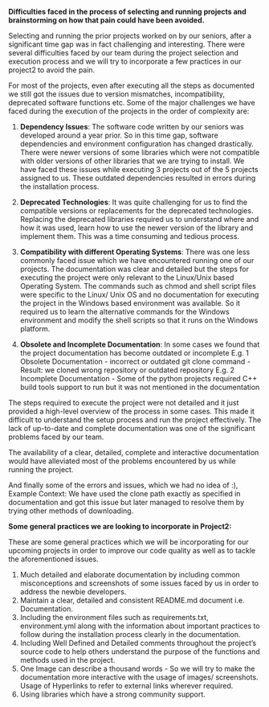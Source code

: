 __Difficulties faced in the process of selecting and running projects and brainstorming on how that pain could have been avoided.__

Selecting and running the prior projects worked on by our seniors, after a significant time gap was in fact challenging and interesting. There were several difficulties faced by our team during the project selection and execution process and we will try to incorporate a few practices in our project2 to avoid the pain. 

For most of the projects, even after executing all the steps as documented we still got the issues due to version mismatches, incompatibility, deprecated software functions etc. Some of the major challenges we have faced during the execution of the projects in the order of complexity are: 

1)	__Dependency Issues__: The software code written by our seniors was developed around a year prior. So in this time gap, software dependencies and environment configuration has changed drastically. There were newer versions of some libraries which were not compatible with older versions of other libraries that we are trying to install. We have faced these issues while executing 3 projects out of the 5 projects assigned to us. These outdated dependencies resulted in errors during the installation process.

2)	__Deprecated Technologies__: It was quite challenging for us to find the compatible versions or replacements for the deprecated technologies. Replacing the deprecated libraries required us to understand where and how it was used, learn how to use the newer version of the library and implement them. This was a time consuming and tedious process.

3)	__Compatibility with different Operating Systems__: There was one less commonly faced issue which we have encountered running one of our projects. The documentation was clear and detailed but the steps for executing the project were only relevant to the Linux/Unix based Operating System. The commands such as chmod and shell script files were specific to the Linux/ Unix OS and no documentation for executing the project in the Windows based environment was available. So it required us to learn the alternative commands for the Windows environment and modify the shell scripts so that it runs on the Windows platform.

4)	__Obsolete and Incomplete Documentation__: In some cases we found that the project documentation has become outdated or incomplete 
E.g. 1 Obsolete Documentation - incorrect or outdated git clone command - Result: we cloned wrong repository or outdated repository
E.g. 2 Incomplete Documentation - Some of the python projects required C++ build tools support to run but it was not mentioned in the documentation
 
The steps required to execute the project were not detailed and it just provided a high-level overview of the process in some cases. This made it difficult to understand the setup process and run the project effectively. The lack of up-to-date and complete documentation was one of the significant problems faced by our team. 

The availability of a clear, detailed, complete and interactive documentation would have alleviated most of the problems encountered by us while running the project.

And finally some of the errors and issues, which we had no idea of :), 
Example Context: We have used the clone path exactly as specified in documentation and got this issue but  later managed to resolve them by trying other methods of downloading.
 

__Some general practices we are looking to incorporate in Project2:__

These are some general practices which we will be incorporating for our upcoming projects in order to improve our code quality as well as to tackle the aforementioned issues. 
1)	Much detailed and elaborate documentation by including common misconceptions and screenshots of some issues faced by us in order to address the newbie developers.
2)	Maintain a clear, detailed and consistent README.md document i.e. Documentation.
3)	Including the environment files such as requirements.txt, environment.yml along with the information about important practices to follow during the installation process clearly in the documentation.
4)	Including Well Defined and Detailed comments throughout the project’s source code to help others understand the purpose of the functions and methods used in the project.
5)	One Image can describe a thousand words - So we will try to make the documentation more interactive with the usage of images/ screenshots. Usage of Hyperlinks to refer to external links wherever required.
6)	Using libraries which have a strong community support.


